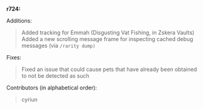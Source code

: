 **r724:**

Additions:
> Added tracking for Emmah (Disgusting Vat Fishing, in Zskera Vaults)
<br>Added a new scrolling message frame for inspecting cached debug messages (via `/rarity dump)`

Fixes:
> Fixed an issue that could cause pets that have already been obtained to not be detected as such

Contributors (in alphabetical order):
> cyriun
